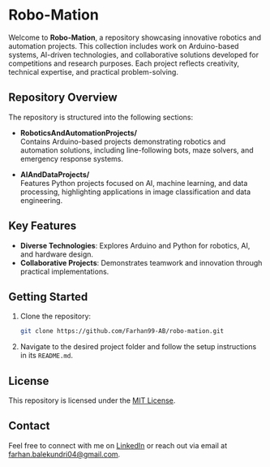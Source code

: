 # Robo-Mation

Welcome to **Robo-Mation**, a repository showcasing innovative robotics and automation projects. This collection includes work on Arduino-based systems, AI-driven technologies, and collaborative solutions developed for competitions and research purposes. Each project reflects creativity, technical expertise, and practical problem-solving.

## Repository Overview

The repository is structured into the following sections:

- **RoboticsAndAutomationProjects/**  
  Contains Arduino-based projects demonstrating robotics and automation solutions, including line-following bots, maze solvers, and emergency response systems.

- **AIAndDataProjects/**  
  Features Python projects focused on AI, machine learning, and data processing, highlighting applications in image classification and data engineering.

## Key Features

- **Diverse Technologies**: Explores Arduino and Python for robotics, AI, and hardware design.
- **Collaborative Projects**: Demonstrates teamwork and innovation through practical implementations.

## Getting Started

1. Clone the repository:
   ```bash
   git clone https://github.com/Farhan99-AB/robo-mation.git

2. Navigate to the desired project folder and follow the setup instructions in its `README.md`.

## License

This repository is licensed under the [MIT License](./LICENSE).

## Contact

Feel free to connect with me on [LinkedIn](https://www.linkedin.com/in/farhan-balekundri-48640b215/) or reach out via email at farhan.balekundri04@gmail.com.

